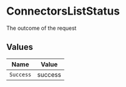 # ConnectorsListStatus

The outcome of the request


## Values

| Name      | Value     |
| --------- | --------- |
| `Success` | success   |